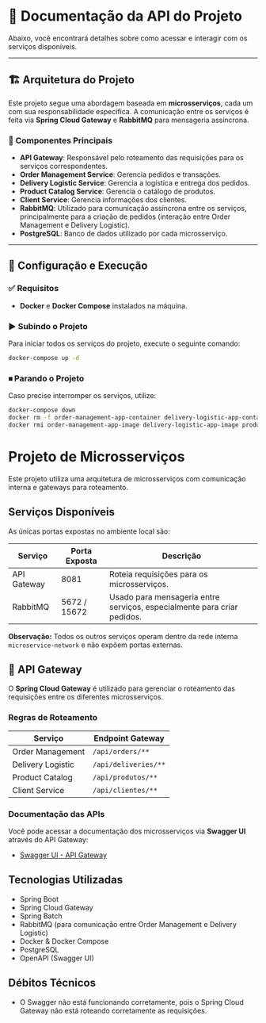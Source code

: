
# 📌 Documentação da API do Projeto

Abaixo, você encontrará detalhes sobre como acessar e interagir com os serviços disponíveis.

---

## 🏗 Arquitetura do Projeto

Este projeto segue uma abordagem baseada em **microsserviços**, cada um com sua responsabilidade específica. A comunicação entre os serviços é feita via **Spring Cloud Gateway** e **RabbitMQ** para mensageria assíncrona.

### 🔹 Componentes Principais

- **API Gateway**: Responsável pelo roteamento das requisições para os serviços correspondentes.
- **Order Management Service**: Gerencia pedidos e transações.
- **Delivery Logistic Service**: Gerencia a logística e entrega dos pedidos.
- **Product Catalog Service**: Gerencia o catálogo de produtos.
- **Client Service**: Gerencia informações dos clientes.
- **RabbitMQ**: Utilizado para comunicação assíncrona entre os serviços, principalmente para a criação de pedidos (interação entre Order Management e Delivery Logistic).
- **PostgreSQL**: Banco de dados utilizado por cada microsserviço.

---

## 🚀 Configuração e Execução

### ✅ Requisitos

- **Docker** e **Docker Compose** instalados na máquina.

### ▶️ Subindo o Projeto

Para iniciar todos os serviços do projeto, execute o seguinte comando:

```sh
docker-compose up -d
```
### ⏹ Parando o Projeto
Caso precise interromper os serviços, utilize:

```sh
docker-compose down
docker rm -f order-management-app-container delivery-logistic-app-container product-catalog-app-container client-app-container
docker rmi order-management-app-image delivery-logistic-app-image product-catalog-app-image client-app-image
```

# Projeto de Microsserviços

Este projeto utiliza uma arquitetura de microsserviços com comunicação interna e gateways para roteamento.

## Serviços Disponíveis

As únicas portas expostas no ambiente local são:

| Serviço      | Porta Exposta   | Descrição                                                             |
|--------------|-----------------|----------------------------------------------------------------------|
| API Gateway  | 8081            | Roteia requisições para os microsserviços.                           |
| RabbitMQ     | 5672 / 15672    | Usado para mensageria entre serviços, especialmente para criar pedidos.|

**Observação:** Todos os outros serviços operam dentro da rede interna `microservice-network` e não expõem portas externas.

## 🔀 API Gateway

O **Spring Cloud Gateway** é utilizado para gerenciar o roteamento das requisições entre os diferentes microsserviços.

### Regras de Roteamento

| Serviço           | Endpoint Gateway       |
|-------------------|------------------------|
| Order Management  | `/api/orders/**`       |
| Delivery Logistic | `/api/deliveries/**`   |
| Product Catalog   | `/api/produtos/**`     |
| Client Service    | `/api/clientes/**`     |

### Documentação das APIs

Você pode acessar a documentação dos microsserviços via **Swagger UI** através do API Gateway:

- [Swagger UI - API Gateway](http://localhost:8081)

## Tecnologias Utilizadas

- Spring Boot
- Spring Cloud Gateway
- Spring Batch
- RabbitMQ (para comunicação entre Order Management e Delivery Logistic)
- Docker & Docker Compose
- PostgreSQL
- OpenAPI (Swagger UI)

## Débitos Técnicos

 - O Swagger não está funcionando corretamente, pois o Spring Cloud Gateway não está roteando corretamente as requisições.